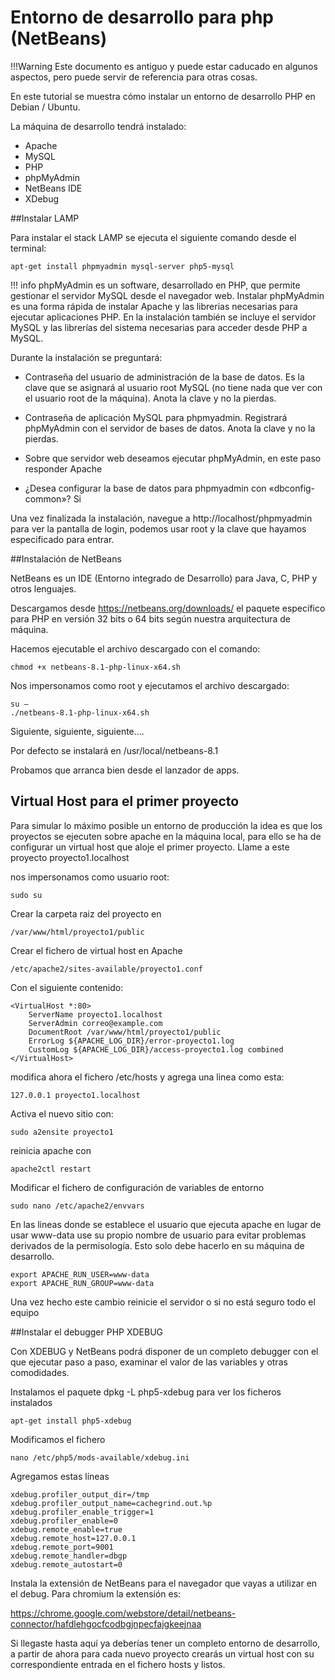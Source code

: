 # Entorno de desarrollo para php (NetBeans)

!!!Warning
    Este documento es antiguo y puede estar caducado en algunos aspectos, pero puede servir de referencia para otras cosas.

En este tutorial se muestra cómo instalar un entorno de desarrollo PHP en Debian / Ubuntu.

La máquina de desarrollo tendrá instalado:

* Apache
* MySQL
* PHP
* phpMyAdmin
* NetBeans IDE
* XDebug

##Instalar LAMP

Para instalar el stack LAMP se ejecuta el siguiente comando desde el terminal:
    
    apt-get install phpmyadmin mysql-server php5-mysql

!!! info 
        phpMyAdmin es un software, desarrollado en PHP, que permite gestionar el servidor MySQL desde el navegador web.
        Instalar phpMyAdmin es una forma rápida de instalar Apache y las librerias necesarias para ejecutar aplicaciones PHP. En la instalación también se incluye el servidor MySQL y las librerías del sistema necesarias para acceder desde PHP a MySQL.


Durante la instalación se preguntará:

* Contraseña del usuario de administración de la base de datos. Es la clave que se asignará al usuario root MySQL (no tiene nada que ver con el usuario root de la máquina). Anota la clave y no la pierdas.
* Contraseña de aplicación MySQL para phpmyadmin. Registrará phpMyAdmin con el servidor de bases de datos. Anota la clave y no la pierdas.
* Sobre que servidor web deseamos ejecutar phpMyAdmin, en este paso responder Apache

* ¿Desea configurar la base de datos para phpmyadmin con «dbconfig-common»? Si

Una vez finalizada la instalación, navegue a  http://localhost/phpmyadmin para ver la pantalla de login, podemos usar root y la clave que hayamos especificado para entrar.


##Instalación de NetBeans

NetBeans es un IDE (Entorno integrado de Desarrollo) para Java, C, PHP y otros lenguajes.

Descargamos desde https://netbeans.org/downloads/ el paquete específico para PHP en versión 32 bits o 64 bits según nuestra arquitectura de máquina.

Hacemos ejecutable el archivo descargado con el comando:

    chmod +x netbeans-8.1-php-linux-x64.sh

 

Nos impersonamos como root y ejecutamos el archivo descargado:

    su –
    ./netbeans-8.1-php-linux-x64.sh

 
Siguiente, siguiente, siguiente….

 

Por defecto se instalará en /usr/local/netbeans-8.1

 

Probamos que arranca bien desde el lanzador de apps.


## Virtual Host para el primer proyecto

Para simular lo máximo posible un entorno de producción la idea es que los proyectos se ejecuten sobre apache en la máquina local, para ello se ha de configurar un virtual host que aloje el primer proyecto. Llame a este proyecto proyecto1.localhost

nos impersonamos como usuario root:

    sudo su

 Crear la carpeta raiz del proyecto en

    /var/www/html/proyecto1/public

 

Crear el fichero de virtual host en Apache

    /etc/apache2/sites-available/proyecto1.conf

Con el siguiente contenido:

    <VirtualHost *:80>
        ServerName proyecto1.localhost
        ServerAdmin correo@example.com
        DocumentRoot /var/www/html/proyecto1/public
        ErrorLog ${APACHE_LOG_DIR}/error-proyecto1.log
        CustomLog ${APACHE_LOG_DIR}/access-proyecto1.log combined
    </VirtualHost>

modifica ahora el fichero /etc/hosts y agrega una linea como esta:

    127.0.0.1 proyecto1.localhost

Activa el nuevo sitio con:

    sudo a2ensite proyecto1

reinicia apache con

    apache2ctl restart

Modificar el fichero de configuración de variables de entorno

    sudo nano /etc/apache2/envvars

En las lineas donde se establece el usuario que ejecuta apache en lugar de usar www-data use su propio nombre de usuario para evitar problemas derivados de la permisología. Esto solo debe hacerlo en su máquina de desarrollo.
 
    export APACHE_RUN_USER=www-data
    export APACHE_RUN_GROUP=www-data
 

Una vez hecho este cambio reinicie el servidor o si no está seguro todo el equipo


##Instalar el debugger PHP XDEBUG

Con XDEBUG y NetBeans podrá disponer de un completo debugger con el que ejecutar paso a paso, examinar el valor de las variables y otras comodidades.


Instalamos el paquete dpkg -L php5-xdebug para ver los ficheros instalados

    apt-get install php5-xdebug


Modificamos el fichero

    nano /etc/php5/mods-available/xdebug.ini

Agregamos estas líneas

    xdebug.profiler_output_dir=/tmp
    xdebug.profiler_output_name=cachegrind.out.%p
    xdebug.profiler_enable_trigger=1
    xdebug.profiler_enable=0
    xdebug.remote_enable=true
    xdebug.remote_host=127.0.0.1
    xdebug.remote_port=9001
    xdebug.remote_handler=dbgp
    xdebug.remote_autostart=0

Instala la extensión de NetBeans para el navegador que vayas a utilizar en el debug. Para chromium la extensión es:

https://chrome.google.com/webstore/detail/netbeans-connector/hafdlehgocfcodbgjnpecfajgkeejnaa

Si llegaste hasta aquí ya deberías tener un completo entorno de desarrollo, a partir de ahora para cada nuevo proyecto crearás un virtual host con su correspondiente entrada en el fichero hosts y listos.
